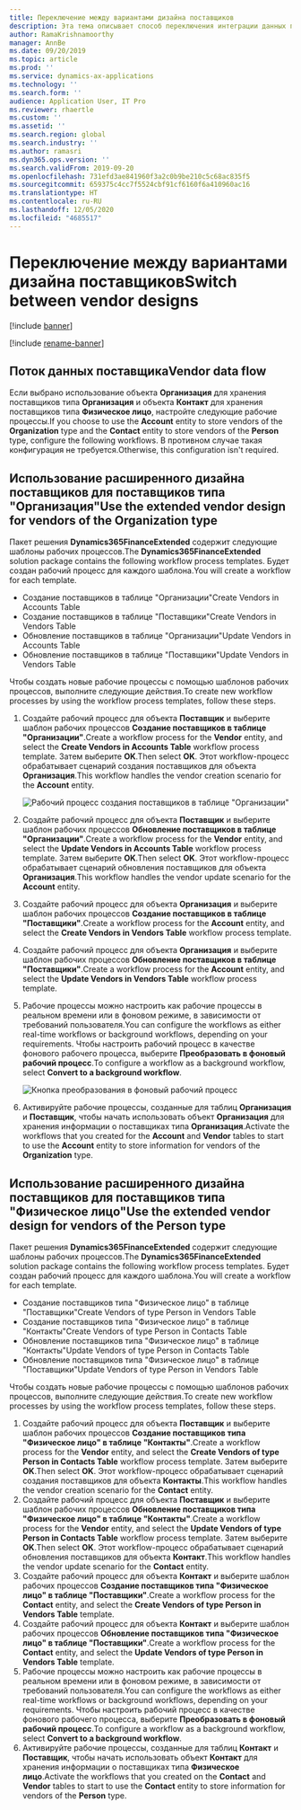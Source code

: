 ```yaml
---
title: Переключение между вариантами дизайна поставщиков
description: Эта тема описывает способ переключения интеграции данных поставщиков между приложениями Finance and Operations и Dataverse.
author: RamaKrishnamoorthy
manager: AnnBe
ms.date: 09/20/2019
ms.topic: article
ms.prod: ''
ms.service: dynamics-ax-applications
ms.technology: ''
ms.search.form: ''
audience: Application User, IT Pro
ms.reviewer: rhaertle
ms.custom: ''
ms.assetid: ''
ms.search.region: global
ms.search.industry: ''
ms.author: ramasri
ms.dyn365.ops.version: ''
ms.search.validFrom: 2019-09-20
ms.openlocfilehash: 731efd3ae841960f3a2c0b9be210c5c68ac835f5
ms.sourcegitcommit: 659375c4cc7f5524cbf91cf6160f6a410960ac16
ms.translationtype: HT
ms.contentlocale: ru-RU
ms.lasthandoff: 12/05/2020
ms.locfileid: "4685517"
---
```

# <a name="switch-between-vendor-designs"></a><span data-ttu-id="9190c-103">Переключение между вариантами дизайна поставщиков</span><span class="sxs-lookup"><span data-stu-id="9190c-103">Switch between vendor designs</span></span>

[!include [banner](../../includes/banner.md)]

[!include [rename-banner](~/includes/cc-data-platform-banner.md)]



## <a name="vendor-data-flow"></a><span data-ttu-id="9190c-104">Поток данных поставщика</span><span class="sxs-lookup"><span data-stu-id="9190c-104">Vendor data flow</span></span> 

<span data-ttu-id="9190c-105">Если выбрано использование объекта **Организация** для хранения поставщиков типа **Организация** и объекта **Контакт** для хранения поставщиков типа **Физическое лицо**, настройте следующие рабочие процессы.</span><span class="sxs-lookup"><span data-stu-id="9190c-105">If you choose to use the **Account** entity to store vendors of the **Organization** type and the **Contact** entity to store vendors of the **Person** type, configure the following workflows.</span></span> <span data-ttu-id="9190c-106">В противном случае такая конфигурация не требуется.</span><span class="sxs-lookup"><span data-stu-id="9190c-106">Otherwise, this configuration isn't required.</span></span>

## <a name="use-the-extended-vendor-design-for-vendors-of-the-organization-type"></a><span data-ttu-id="9190c-107">Использование расширенного дизайна поставщиков для поставщиков типа "Организация"</span><span class="sxs-lookup"><span data-stu-id="9190c-107">Use the extended vendor design for vendors of the Organization type</span></span>

<span data-ttu-id="9190c-108">Пакет решения **Dynamics365FinanceExtended** содержит следующие шаблоны рабочих процессов.</span><span class="sxs-lookup"><span data-stu-id="9190c-108">The **Dynamics365FinanceExtended** solution package contains the following workflow process templates.</span></span> <span data-ttu-id="9190c-109">Будет создан рабочий процесс для каждого шаблона.</span><span class="sxs-lookup"><span data-stu-id="9190c-109">You will create a workflow for each template.</span></span>

+ <span data-ttu-id="9190c-110">Создание поставщиков в таблице "Организации"</span><span class="sxs-lookup"><span data-stu-id="9190c-110">Create Vendors in Accounts Table</span></span>
+ <span data-ttu-id="9190c-111">Создание поставщиков в таблице "Поставщики"</span><span class="sxs-lookup"><span data-stu-id="9190c-111">Create Vendors in Vendors Table</span></span>
+ <span data-ttu-id="9190c-112">Обновление поставщиков в таблице "Организации"</span><span class="sxs-lookup"><span data-stu-id="9190c-112">Update Vendors in Accounts Table</span></span>
+ <span data-ttu-id="9190c-113">Обновление поставщиков в таблице "Поставщики"</span><span class="sxs-lookup"><span data-stu-id="9190c-113">Update Vendors in Vendors Table</span></span>

<span data-ttu-id="9190c-114">Чтобы создать новые рабочие процессы с помощью шаблонов рабочих процессов, выполните следующие действия.</span><span class="sxs-lookup"><span data-stu-id="9190c-114">To create new workflow processes by using the workflow process templates, follow these steps.</span></span>

1. <span data-ttu-id="9190c-115">Создайте рабочий процесс для объекта **Поставщик** и выберите шаблон рабочих процессов **Создание поставщиков в таблице "Организации"**.</span><span class="sxs-lookup"><span data-stu-id="9190c-115">Create a workflow process for the **Vendor** entity, and select the **Create Vendors in Accounts Table** workflow process template.</span></span> <span data-ttu-id="9190c-116">Затем выберите **OK**.</span><span class="sxs-lookup"><span data-stu-id="9190c-116">Then select **OK**.</span></span> <span data-ttu-id="9190c-117">Этот workflow-процесс обрабатывает сценарий создания поставщиков для объекта **Организация**.</span><span class="sxs-lookup"><span data-stu-id="9190c-117">This workflow handles the vendor creation scenario for the **Account** entity.</span></span>

    ![Рабочий процесс создания поставщиков в таблице "Организации"](media/create_process.png)

2. <span data-ttu-id="9190c-119">Создайте рабочий процесс для объекта **Поставщик** и выберите шаблон рабочих процессов **Обновление поставщиков в таблице "Организации"**.</span><span class="sxs-lookup"><span data-stu-id="9190c-119">Create a workflow process for the **Vendor** entity, and select the **Update Vendors in Accounts Table** workflow process template.</span></span> <span data-ttu-id="9190c-120">Затем выберите **OK**.</span><span class="sxs-lookup"><span data-stu-id="9190c-120">Then select **OK**.</span></span> <span data-ttu-id="9190c-121">Этот workflow-процесс обрабатывает сценарий обновления поставщиков для объекта **Организация**.</span><span class="sxs-lookup"><span data-stu-id="9190c-121">This workflow handles the vendor update scenario for the **Account** entity.</span></span>
3. <span data-ttu-id="9190c-122">Создайте рабочий процесс для объекта **Организация** и выберите шаблон рабочих процессов **Создание поставщиков в таблице "Поставщики"**.</span><span class="sxs-lookup"><span data-stu-id="9190c-122">Create a workflow process for the **Account** entity, and select the **Create Vendors in Vendors Table** workflow process template.</span></span>
4. <span data-ttu-id="9190c-123">Создайте рабочий процесс для объекта **Организация** и выберите шаблон рабочих процессов **Обновление поставщиков в таблице "Поставщики"**.</span><span class="sxs-lookup"><span data-stu-id="9190c-123">Create a workflow process for the **Account** entity, and select the **Update Vendors in Vendors Table** workflow process template.</span></span>
5. <span data-ttu-id="9190c-124">Рабочие процессы можно настроить как рабочие процессы в реальном времени или в фоновом режиме, в зависимости от требований пользователя.</span><span class="sxs-lookup"><span data-stu-id="9190c-124">You can configure the workflows as either real-time workflows or background workflows, depending on your requirements.</span></span> <span data-ttu-id="9190c-125">Чтобы настроить рабочий процесс в качестве фонового рабочего процесса, выберите **Преобразовать в фоновый рабочий процесс**.</span><span class="sxs-lookup"><span data-stu-id="9190c-125">To configure a workflow as a background workflow, select **Convert to a background workflow**.</span></span>

    ![Кнопка преобразования в фоновый рабочий процесс](media/background_workflow.png)

6. <span data-ttu-id="9190c-127">Активируйте рабочие процессы, созданные для таблиц **Организация** и **Поставщик**, чтобы начать использовать объект **Организация** для хранения информации о поставщиках типа **Организация**.</span><span class="sxs-lookup"><span data-stu-id="9190c-127">Activate the workflows that you created for the **Account** and **Vendor** tables to start to use the **Account** entity to store information for vendors of the **Organization** type.</span></span>

## <a name="use-the-extended-vendor-design-for-vendors-of-the-person-type"></a><span data-ttu-id="9190c-128">Использование расширенного дизайна поставщиков для поставщиков типа "Физическое лицо"</span><span class="sxs-lookup"><span data-stu-id="9190c-128">Use the extended vendor design for vendors of the Person type</span></span>

<span data-ttu-id="9190c-129">Пакет решения **Dynamics365FinanceExtended** содержит следующие шаблоны рабочих процессов.</span><span class="sxs-lookup"><span data-stu-id="9190c-129">The **Dynamics365FinanceExtended** solution package contains the following workflow process templates.</span></span> <span data-ttu-id="9190c-130">Будет создан рабочий процесс для каждого шаблона.</span><span class="sxs-lookup"><span data-stu-id="9190c-130">You will create a workflow for each template.</span></span>

+ <span data-ttu-id="9190c-131">Создание поставщиков типа "Физическое лицо" в таблице "Поставщики"</span><span class="sxs-lookup"><span data-stu-id="9190c-131">Create Vendors of type Person in Vendors Table</span></span>
+ <span data-ttu-id="9190c-132">Создание поставщиков типа "Физическое лицо" в таблице "Контакты"</span><span class="sxs-lookup"><span data-stu-id="9190c-132">Create Vendors of type Person in Contacts Table</span></span>
+ <span data-ttu-id="9190c-133">Обновление поставщиков типа "Физическое лицо" в таблице "Контакты"</span><span class="sxs-lookup"><span data-stu-id="9190c-133">Update Vendors of type Person in Contacts Table</span></span>
+ <span data-ttu-id="9190c-134">Обновление поставщиков типа "Физическое лицо" в таблице "Поставщики"</span><span class="sxs-lookup"><span data-stu-id="9190c-134">Update Vendors of type Person in Vendors Table</span></span>

<span data-ttu-id="9190c-135">Чтобы создать новые рабочие процессы с помощью шаблонов рабочих процессов, выполните следующие действия.</span><span class="sxs-lookup"><span data-stu-id="9190c-135">To create new workflow processes by using the workflow process templates, follow these steps.</span></span>

1. <span data-ttu-id="9190c-136">Создайте рабочий процесс для объекта **Поставщик** и выберите шаблон рабочих процессов **Создание поставщиков типа "Физическое лицо" в таблице "Контакты"**.</span><span class="sxs-lookup"><span data-stu-id="9190c-136">Create a workflow process for the **Vendor** entity, and select the **Create Vendors of type Person in Contacts Table** workflow process template.</span></span> <span data-ttu-id="9190c-137">Затем выберите **OK**.</span><span class="sxs-lookup"><span data-stu-id="9190c-137">Then select **OK**.</span></span> <span data-ttu-id="9190c-138">Этот workflow-процесс обрабатывает сценарий создания поставщиков для объекта **Контакты**.</span><span class="sxs-lookup"><span data-stu-id="9190c-138">This workflow handles the vendor creation scenario for the **Contact** entity.</span></span>
2. <span data-ttu-id="9190c-139">Создайте рабочий процесс для объекта **Поставщик** и выберите шаблон рабочих процессов **Обновление поставщиков типа "Физическое лицо" в таблице "Контакты"**.</span><span class="sxs-lookup"><span data-stu-id="9190c-139">Create a workflow process for the **Vendor** entity, and select the **Update Vendors of type Person in Contacts Table** workflow process template.</span></span> <span data-ttu-id="9190c-140">Затем выберите **OK**.</span><span class="sxs-lookup"><span data-stu-id="9190c-140">Then select **OK**.</span></span> <span data-ttu-id="9190c-141">Этот workflow-процесс обрабатывает сценарий обновления поставщиков для объекта **Контакт**.</span><span class="sxs-lookup"><span data-stu-id="9190c-141">This workflow handles the vendor update scenario for the **Contact** entity.</span></span>
3. <span data-ttu-id="9190c-142">Создайте рабочий процесс для объекта **Контакт** и выберите шаблон рабочих процессов **Создание поставщиков типа "Физическое лицо" в таблице "Поставщики"**.</span><span class="sxs-lookup"><span data-stu-id="9190c-142">Create a workflow process for the **Contact** entity, and select the **Create Vendors of type Person in Vendors Table** template.</span></span>
4. <span data-ttu-id="9190c-143">Создайте рабочий процесс для объекта **Контакт** и выберите шаблон рабочих процессов **Обновление поставщиков типа "Физическое лицо" в таблице "Поставщики"**.</span><span class="sxs-lookup"><span data-stu-id="9190c-143">Create a workflow process for the **Contact** entity, and select the **Update Vendors of type Person in Vendors Table** template.</span></span>
5. <span data-ttu-id="9190c-144">Рабочие процессы можно настроить как рабочие процессы в реальном времени или в фоновом режиме, в зависимости от требований пользователя.</span><span class="sxs-lookup"><span data-stu-id="9190c-144">You can configure the workflows as either real-time workflows or background workflows, depending on your requirements.</span></span> <span data-ttu-id="9190c-145">Чтобы настроить рабочий процесс в качестве фонового рабочего процесса, выберите **Преобразовать в фоновый рабочий процесс**.</span><span class="sxs-lookup"><span data-stu-id="9190c-145">To configure a workflow as a background workflow, select **Convert to a background workflow**.</span></span>
6. <span data-ttu-id="9190c-146">Активируйте рабочие процессы, созданные для таблиц **Контакт** и **Поставщик**, чтобы начать использовать объект **Контакт** для хранения информации о поставщиках типа **Физическое лицо**.</span><span class="sxs-lookup"><span data-stu-id="9190c-146">Activate the workflows that you created on the **Contact** and **Vendor** tables to start to use the **Contact** entity to store information for vendors of the **Person** type.</span></span>
